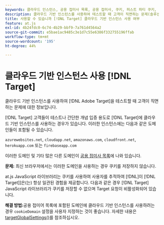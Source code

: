 ```yaml
---
keywords: 클라우드 인스턴스, 공용 접미사 목록, 공용 접미사, 쿠키, 퍼스트 파티 쿠키, 퍼스트 파티 쿠키, azurewebsites.net, cloudapp.net, amazonaws.com, cloudfront.net, herokuapp.com, firebaseapp.com, targetGlobalSettings, cookieDomain, cloud instances5, cloud instances6, cloud instances7, cloud instances8, cloud instances9, 공용 접미사 list0, 공용 접미사 list1, 공용 접미사 list2, 공용 접미사 list3, 공용 접미사 list4, 공용 접미사 list5
description: 클라우드 기반 인스턴스를 사용하여 테스트할 때 고객이 직면하는 문제(솔루션 관련)를 살펴봅니다 [!DNL Adobe Target] 또는 개념 입증 목적으로.
title: 사용할 수 있습니까 [!DNL Target] 클라우드 기반 인스턴스 사용 여부
feature: at.js
exl-id: 4b24fdc0-6c74-4b29-bbf9-7a761d4564a2
source-git-commit: e5bae1ac9485c3e1d7c55e6386f332755196ffab
workflow-type: tm+mt
source-wordcount: '195'
ht-degree: 44%

---
```


# 클라우드 기반 인스턴스 사용 [!DNL Target]

클라우드 기반 인스턴스를 사용하여 [!DNL Adobe Target]을 테스트할 때 고객이 직면하는 문제에 대한 정보입니다.

[!DNL Target] 고객들이 테스트나 간단한 개념 입증 용도로 [!DNL Target]에 클라우드 기반 인스턴스를 사용하는 경우가 있습니다. 이러한 인스턴스에는 다음과 같은 도메인들이 포함될 수 있습니다.

`azurewebsites.net`, `cloudapp.net`, `amazonaws.com`, `cloudfront.net`, `herokuapp.com` 또는 `firebaseapp.com`

이러한 도메인 및 기타 많은 다른 도메인이 [공용 접미사 목록](https://publicsuffix.org/list/public_suffix_list.dat)에 나와 있습니다.

**문제:** 최신 브라우저에서는 이러한 도메인을 사용하는 경우 쿠키를 저장하지 않습니다.

at.js JavaScript 라이브러리는 쿠키를 사용하여 사용자를 추적하여 [!DNL]이 [!DNL Target]]은(는) 항상 일관된 경험을 제공합니다. 다음과 같은 경우 [!DNL Target] JavaScript 라이브러리가 쿠키를 저장할 수 없으며 Target 요청이 비활성화되어 있습니다.

**해결 방법:**&#x200B;공용 접미어 목록에 포함된 도메인에 클라우드 기반 인스턴스를 사용하려는 경우 `cookieDomain` 설정을 사용자 지정하는 것이 좋습니다. 자세한 내용은 [targetGlobalSettings()](/help/dev/implement/client-side/atjs/atjs-functions/targetglobalsettings.md)를 참조하십시오.
